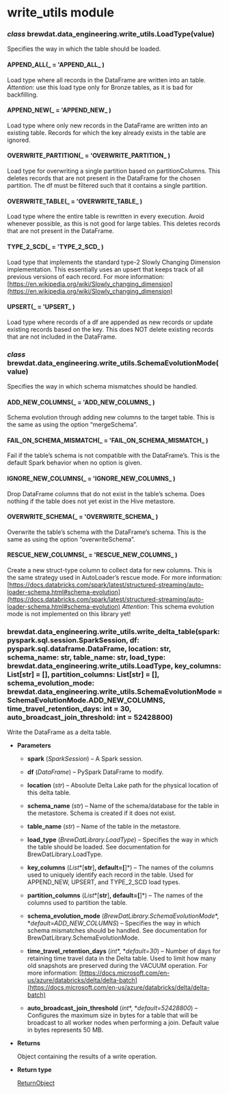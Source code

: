 # write_utils module


### _class_ brewdat.data_engineering.write_utils.LoadType(value)
Specifies the way in which the table should be loaded.


#### APPEND_ALL(_ = 'APPEND_ALL_ )
Load type where all records in the DataFrame are written into an table.
*Attention*: use this load type only for Bronze tables, as it is bad for backfilling.


#### APPEND_NEW(_ = 'APPEND_NEW_ )
Load type where only new records in the DataFrame are written into an existing table.
Records for which the key already exists in the table are ignored.


#### OVERWRITE_PARTITION(_ = 'OVERWRITE_PARTITION_ )
Load type for overwriting a single partition based on partitionColumns.
This deletes records that are not present in the DataFrame for the chosen partition.
The df must be filtered such that it contains a single partition.


#### OVERWRITE_TABLE(_ = 'OVERWRITE_TABLE_ )
Load type where the entire table is rewritten in every execution.
Avoid whenever possible, as this is not good for large tables.
This deletes records that are not present in the DataFrame.


#### TYPE_2_SCD(_ = 'TYPE_2_SCD_ )
Load type that implements the standard type-2 Slowly Changing Dimension implementation.
This essentially uses an upsert that keeps track of all previous versions of each record.
For more information: [https://en.wikipedia.org/wiki/Slowly_changing_dimension](https://en.wikipedia.org/wiki/Slowly_changing_dimension)


#### UPSERT(_ = 'UPSERT_ )
Load type where records of a df are appended as new records or update existing records based on the key.
This does NOT delete existing records that are not included in the DataFrame.


### _class_ brewdat.data_engineering.write_utils.SchemaEvolutionMode(value)
Specifies the way in which schema mismatches should be handled.


#### ADD_NEW_COLUMNS(_ = 'ADD_NEW_COLUMNS_ )
Schema evolution through adding new columns to the target table.
This is the same as using the option “mergeSchema”.


#### FAIL_ON_SCHEMA_MISMATCH(_ = 'FAIL_ON_SCHEMA_MISMATCH_ )
Fail if the table’s schema is not compatible with the DataFrame’s.
This is the default Spark behavior when no option is given.


#### IGNORE_NEW_COLUMNS(_ = 'IGNORE_NEW_COLUMNS_ )
Drop DataFrame columns that do not exist in the table’s schema.
Does nothing if the table does not yet exist in the Hive metastore.


#### OVERWRITE_SCHEMA(_ = 'OVERWRITE_SCHEMA_ )
Overwrite the table’s schema with the DataFrame’s schema.
This is the same as using the option “overwriteSchema”.


#### RESCUE_NEW_COLUMNS(_ = 'RESCUE_NEW_COLUMNS_ )
Create a new struct-type column to collect data for new columns.
This is the same strategy used in AutoLoader’s rescue mode.
For more information: [https://docs.databricks.com/spark/latest/structured-streaming/auto-loader-schema.html#schema-evolution](https://docs.databricks.com/spark/latest/structured-streaming/auto-loader-schema.html#schema-evolution)
*Attention*: This schema evolution mode is not implemented on this library yet!


### brewdat.data_engineering.write_utils.write_delta_table(spark: pyspark.sql.session.SparkSession, df: pyspark.sql.dataframe.DataFrame, location: str, schema_name: str, table_name: str, load_type: brewdat.data_engineering.write_utils.LoadType, key_columns: List[str] = [], partition_columns: List[str] = [], schema_evolution_mode: brewdat.data_engineering.write_utils.SchemaEvolutionMode = SchemaEvolutionMode.ADD_NEW_COLUMNS, time_travel_retention_days: int = 30, auto_broadcast_join_threshold: int = 52428800)
Write the DataFrame as a delta table.


* **Parameters**

    
    * **spark** (*SparkSession*) – A Spark session.


    * **df** (*DataFrame*) – PySpark DataFrame to modify.


    * **location** (*str*) – Absolute Delta Lake path for the physical location of this delta table.


    * **schema_name** (*str*) – Name of the schema/database for the table in the metastore.
    Schema is created if it does not exist.


    * **table_name** (*str*) – Name of the table in the metastore.


    * **load_type** (*BrewDatLibrary.LoadType*) – Specifies the way in which the table should be loaded.
    See documentation for BrewDatLibrary.LoadType.


    * **key_columns** (*List**[**str**]**, **default=**[**]*) – The names of the columns used to uniquely identify each record in the table.
    Used for APPEND_NEW, UPSERT, and TYPE_2_SCD load types.


    * **partition_columns** (*List**[**str**]**, **default=**[**]*) – The names of the columns used to partition the table.


    * **schema_evolution_mode** (*BrewDatLibrary.SchemaEvolutionMode**, **default=ADD_NEW_COLUMNS*) – Specifies the way in which schema mismatches should be handled.
    See documentation for BrewDatLibrary.SchemaEvolutionMode.


    * **time_travel_retention_days** (*int**, **default=30*) – Number of days for retaining time travel data in the Delta table.
    Used to limit how many old snapshots are preserved during the VACUUM operation.
    For more information: [https://docs.microsoft.com/en-us/azure/databricks/delta/delta-batch](https://docs.microsoft.com/en-us/azure/databricks/delta/delta-batch)


    * **auto_broadcast_join_threshold** (*int**, **default=52428800*) – Configures the maximum size in bytes for a table that will be broadcast to all worker
    nodes when performing a join. Default value in bytes represents 50 MB.



* **Returns**

    Object containing the results of a write operation.



* **Return type**

    [ReturnObject](common_utils.md#brewdat.data_engineering.common_utils.ReturnObject)
